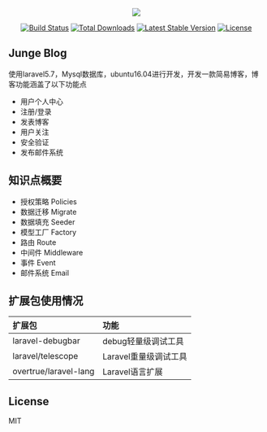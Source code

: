<p align="center"><img src="https://laravel.com/assets/img/components/logo-laravel.svg"></p>

<p align="center">
<a href="https://travis-ci.org/laravel/framework"><img src="https://travis-ci.org/laravel/framework.svg" alt="Build Status"></a>
<a href="https://packagist.org/packages/laravel/framework"><img src="https://poser.pugx.org/laravel/framework/d/total.svg" alt="Total Downloads"></a>
<a href="https://packagist.org/packages/laravel/framework"><img src="https://poser.pugx.org/laravel/framework/v/stable.svg" alt="Latest Stable Version"></a>
<a href="https://packagist.org/packages/laravel/framework"><img src="https://poser.pugx.org/laravel/framework/license.svg" alt="License"></a>
</p>

## Junge Blog

使用laravel5.7，Mysql数据库，ubuntu16.04进行开发，开发一款简易博客，博客功能涵盖了以下功能点

- 用户个人中心
- 注册/登录
- 发表博客
- 用户关注
- 安全验证
- 发布邮件系统


## 知识点概要

- 授权策略 Policies
- 数据迁移 Migrate
- 数据填充 Seeder
- 模型工厂 Factory
- 路由 Route
- 中间件 Middleware
- 事件 Event
- 邮件系统 Email


## 扩展包使用情况

| 扩展包 | 功能 |
| :------| :------ |
| laravel-debugbar | debug轻量级调试工具 |
| laravel/telescope | Laravel重量级调试工具|
| overtrue/laravel-lang | Laravel语言扩展 |

## License

MIT
